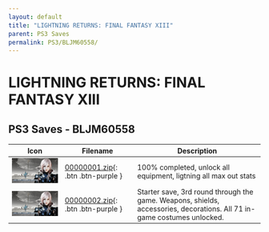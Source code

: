 ```yaml
---
layout: default
title: "LIGHTNING RETURNS: FINAL FANTASY XIII"
parent: PS3 Saves
permalink: PS3/BLJM60558/
---
```

# LIGHTNING RETURNS: FINAL FANTASY XIII

## PS3 Saves - BLJM60558

| Icon | Filename | Description |
|------|----------|-------------|
| ![LIGHTNING RETURNS: FINAL FANTASY XIII](ICON0.PNG) | [00000001.zip](00000001.zip){: .btn .btn-purple } | 100% completed, unlock all equipment, ligtning all max out stats |
| ![LIGHTNING RETURNS: FINAL FANTASY XIII](ICON0.PNG) | [00000002.zip](00000002.zip){: .btn .btn-purple } | Starter save, 3rd round through the game. Weapons, shields, accessories, decorations. All 71 in-game costumes unlocked. |
